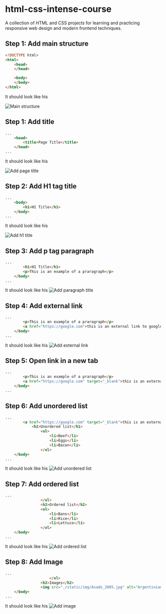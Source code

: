 # html-css-intense-course
A collection of HTML and CSS projects for learning and practicing responsive web design and modern frontend techniques.

## Step 1: Add main structure

```html
<!DOCTYPE html>
<html>
    <head>
    </head>

    <body>
    </body>
</html>
```

It should look like his

![Main structure](./PersonalPortfolioPage/static/img/1_main_html_structure.png "Main Structure")

## Step 1: Add title
```html
...
    <head>
        <title>Page Title</title>
    </head>
...
```

It should look like his

![Add page title](./PersonalPortfolioPage/static/img/2_add_html_title.png "Add page title")

## Step 2: Add H1 tag title
```html
...
    <body>
        <h1>H1 Title</h1>
    </body>
...
```
It should look like his

![Add h1 title](./PersonalPortfolioPage/static/img/3_add_html_h1.png "Add h1 title")

## Step 3: Add p tag paragraph
```html
...
        <h1>H1 Title</h1>
        <p>This is an example of a praragraph</p>
    </body>
...
```
It should look like his
![Add paragraph title](./PersonalPortfolioPage/static/img/4_add_html_paragraph.png "Add paragraph")

## Step 4: Add external link
```html
...
        <p>This is an example of a praragraph</p>
        <a href="https://google.com">this is an external link to google</a>
    </body>
...
```
It should look like his
![Add external link](./PersonalPortfolioPage/static/img/5_add_html_link.png "Add external link")

## Step 5: Open link in a new tab
```html
...
        <p>This is an example of a praragraph</p>
        <a href="https://google.com" target="_blank">this is an external link to google</a>
    </body>
...
```

## Step 6: Add unordered list
```html
...
        <a href="https://google.com" target="_blank">this is an external link to google</a>
            <h2>Unordered list</h1>
                <ul>
                    <li>Beef</li>
                    <li>Eggs</li>
                    <li>Bacon</li>
                </ul>
    </body>
...
```

It should look like his
![Add unordered list](./PersonalPortfolioPage/static/img/6_add_html_unordered_list.png "Add unordered list")


## Step 7: Add ordered list
```html
...
                </ul>
                <h2>Ordered list</h2>
                <ol>
                    <li>Bans</li>
                    <li>Rice</li>
                    <li>Lettuce</li>
                </ol>                
    </body>
...
```
It should look like his
![Add ordered list](./PersonalPortfolioPage/static/img/7_add_html_ordered_list.png "Add ordered list")



## Step 8: Add Image
```html
...
                    </ol>     
                <h2>Images</h2>    
                <img src="./static/img/Asado_2005.jpg" alt="Argentinian Asado">                
    </body>
...
```

It should look like his
![Add image](./PersonalPortfolioPage/static/img/8_add_image.png "Add image")